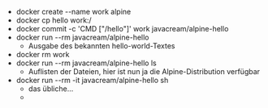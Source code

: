 * docker create --name work alpine
* docker cp hello work:/
* docker commit -c 'CMD ["/hello"]' work javacream/alpine-hello
* docker run --rm javacream/alpine-hello
  * Ausgabe des bekannten hello-world-Textes
* docker rm work
* docker run --rm javacream/alpine-hello ls
  * Auflisten der Dateien, hier ist nun ja die Alpine-Distribution verfügbar
* docker run --rm -it javacream/alpine-hello sh
  * das übliche...
  * 
